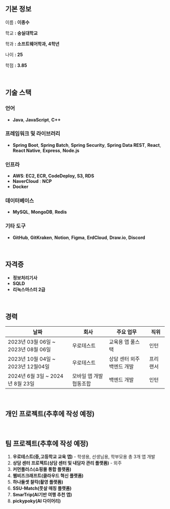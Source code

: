 ## 기본 정보

이름 **: 이종수**

학교 **: 숭실대학교**

학과 **: 소프트웨어학과, 4학년**

나이 **: 25**

학점 **: 3.85**

</br>

## **기술 스택**

### 언어

- **Java**, **JavaScript**, **C++**

### 프레임워크 및 라이브러리

- **Spring Boot**, **Spring Batch**, **Spring Security**, **Spring Data REST**, **React**, **React Native**, **Express**, **Node.js**

### 인프라

- **AWS**: **EC2, ECR, CodeDeploy, S3, RDS**
- **NaverCloud** : **NCP**
- **Docker**

### 데이터베이스

- **MySQL**, **MongoDB**, **Redis**

### 기타 도구

- **GitHub**, **GitKraken**, **Notion**, **Figma**, **ErdCloud**, **Draw.io**, **Discord**

</br>

## 자격증

- **정보처리기사**
- **SQLD**
- **리눅스마스터 2급**

</br>

## 경력

| 날짜 | 회사 | 주요 업무 | 직위 |
| --- | --- | --- | --- |
| 2023년 03월 06일 ~ 2023년 08월 06일 | 우로테스트 | 교육용 앱 풀스택 | 인턴 |
| 2023년 10월 04일 ~ 2023년 12월04일 | 우로테스트 | 상담 센터 외주 백엔드 개발 | 프리랜서 |
| 2024년 6월 3일 ~ 2024년 8월 23일 | 모바일 앱 개발 협동조합 | 백엔드 개발 | 인턴 |

</br>

## 개인 프로젝트(추후에 작성 예정)

</br>

## 팀 프로젝트(추후에 작성 예정)

1. **우로테스트(중,고등학교 교육 앱)** - 학생용, 선생님용, 학부모용 총 3개 앱 개발
2. **상담 센터 프로젝트(상담 센터 및 내담자 관리 플랫폼)** - 외주
3. **커먼플러스(쇼핑몰 통합 플랫폼)**
4. **웹비즈크래프트(클라우드 혁신 플랫폼)**
5. **하나둘셋 찰칵(촬영 플랫폼)** 
6. **SSU-Match(풋살 매칭 플랫폼)** 
7. **SmarTrip(AI기반 여행 추천 앱)**
8. **pickypoky(AI 다이어리)**

</br>
